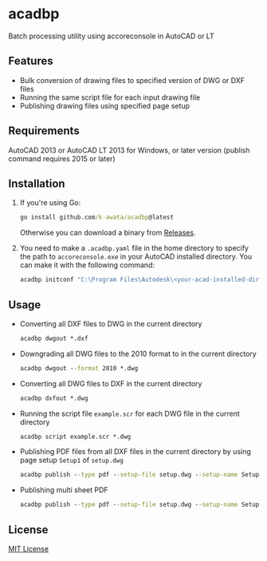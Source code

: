 # acadbp

Batch processing utility using accoreconsole in AutoCAD or LT

## Features

- Bulk conversion of drawing files to specified version of DWG or DXF files
- Running the same script file for each input drawing file
- Publishing drawing files using specified page setup

## Requirements

AutoCAD 2013 or AutoCAD LT 2013 for Windows, or later version (publish command requires 2015 or later)

## Installation

1. If you're using Go:

   ```bat
   go install github.com/k-awata/acadbp@latest
   ```

   Otherwise you can download a binary from [Releases](https://github.com/k-awata/acadbp/releases).

2. You need to make a `.acadbp.yaml` file in the home directory to specify the path to `accoreconsole.exe` in your AutoCAD installed directory. You can make it with the following command:

   ```bat
   acadbp initconf "C:\Program Files\Autodesk\<your-acad-installed-dir>\accoreconsole.exe"
   ```

## Usage

- Converting all DXF files to DWG in the current directory

  ```bat
  acadbp dwgout *.dxf
  ```

- Downgrading all DWG files to the 2010 format to in the current directory

  ```bat
  acadbp dwgout --format 2010 *.dwg
  ```

- Converting all DWG files to DXF in the current directory

  ```bat
  acadbp dxfout *.dwg
  ```

- Running the script file `example.scr` for each DWG file in the current directory

  ```bat
  acadbp script example.scr *.dwg
  ```

- Publishing PDF files from all DXF files in the current directory by using page setup `Setup1` of `setup.dwg`

  ```bat
  acadbp publish --type pdf --setup-file setup.dwg --setup-name Setup1 *.dxf
  ```

- Publishing multi sheet PDF

  ```bat
  acadbp publish --type pdf --setup-file setup.dwg --setup-name Setup1 --multi multi-sheet.pdf *.dxf
  ```

## License

[MIT License](LICENSE)
